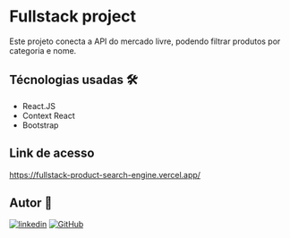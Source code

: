 # Fullstack project

Este projeto conecta a API do mercado livre, podendo filtrar produtos por categoria e nome.

## Técnologias usadas 🛠

- React.JS
- Context React
- Bootstrap

## Link de acesso

https://fullstack-product-search-engine.vercel.app/

## Autor 👥

[![linkedin](https://img.shields.io/badge/LinkedIn-0077B5?style=for-the-badge&logo=linkedin&logoColor=white)](<https://www.linkedin.com/in/marques-bruno/](https://www.linkedin.com/in/marques-bruno/)>)
[![GitHub](https://img.shields.io/badge/github-%23121011.svg?style=for-the-badge&logo=github&logoColor=white)](<https://github.com/marqsbruno](https://github.com/marqsbruno)>)
